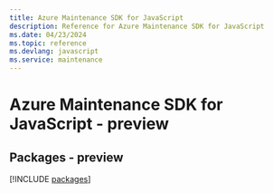 ```yaml
---
title: Azure Maintenance SDK for JavaScript
description: Reference for Azure Maintenance SDK for JavaScript
ms.date: 04/23/2024
ms.topic: reference
ms.devlang: javascript
ms.service: maintenance
---
```

# Azure Maintenance SDK for JavaScript - preview
## Packages - preview
[!INCLUDE [packages](maintenance-index.md)]